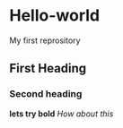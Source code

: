 # Hello-world
My first reprository 
## First Heading
### Second heading 
**lets try bold**
*How about this*
